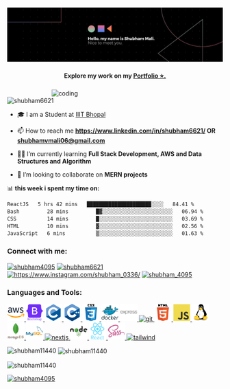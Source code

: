 ![logo](https://github.com/Shubham11440/Shubham11440/blob/main/1708174363695.jpeg)
<h4 align="center">Explore my work on my <a href="https://shubham-portfolio1.netlify.app/" target="_black">Portfolio ⭐.</a></h4>
<img align="right" alt="coding" width="400" src="https://user-images.githubusercontent.com/55389276/140866485-8fb1c876-9a8f-4d6a-98dc-08c4981eaf70.gif">
<p align="left"> <img src="https://komarev.com/ghpvc/?username=shubham6621&label=Profile%20views&color=0e75b6&style=flat" alt="shubham6621" /> </p>


- 🎓 I am a Student at [IIIT Bhopal](https://iiitbhopal.ac.in/#!/)

- 📫 How to reach me **https://www.linkedin.com/in/shubham6621/ OR shubhamvmali06@gmail.com**

- 👨‍💻 I’m currently learning **Full Stack Development, AWS and Data Structures and Algorithm**

- 🤝 I’m looking to collaborate on **MERN projects**


📊 **this week i spent my time on:**
<!--START_SECTION:waka-->

```txt
ReactJS   5 hrs 42 mins   █████████████████████░░░░   84.41 %
Bash         28 mins         █▓░░░░░░░░░░░░░░░░░░░░░░░   06.94 %
CSS          14 mins         █░░░░░░░░░░░░░░░░░░░░░░░░   03.69 %
HTML         10 mins         ▓░░░░░░░░░░░░░░░░░░░░░░░░   02.56 %
JavaScript   6 mins          ▒░░░░░░░░░░░░░░░░░░░░░░░░   01.63 %
```

<!--END_SECTION:waka-->
<h3 align="left">Connect with me:</h3>
<p align="left">
<a href="https://twitter.com/shubham4095" target="blank"><img align="center" src="https://raw.githubusercontent.com/rahuldkjain/github-profile-readme-generator/master/src/images/icons/Social/twitter.svg" alt="shubham4095" height="30" width="40" /></a>
<a href="https://linkedin.com/in/shubham6621" target="blank"><img align="center" src="https://raw.githubusercontent.com/rahuldkjain/github-profile-readme-generator/master/src/images/icons/Social/linked-in-alt.svg" alt="shubham6621" height="30" width="40" /></a>
<a href="https://instagram.com/https://www.instagram.com/shubham_0336/" target="blank"><img align="center" src="https://raw.githubusercontent.com/rahuldkjain/github-profile-readme-generator/master/src/images/icons/Social/instagram.svg" alt="https://www.instagram.com/shubham_0336/" height="30" width="40" /></a>
<a href="https://www.leetcode.com/shubham_4095" target="blank"><img align="center" src="https://raw.githubusercontent.com/rahuldkjain/github-profile-readme-generator/master/src/images/icons/Social/leet-code.svg" alt="shubham_4095" height="30" width="40" /></a>
</p>

<h3 align="left">Languages and Tools:</h3>
<p align="left"> <a href="https://aws.amazon.com" target="_blank" rel="noreferrer"> <img src="https://raw.githubusercontent.com/devicons/devicon/master/icons/amazonwebservices/amazonwebservices-original-wordmark.svg" alt="aws" width="40" height="40"/> </a> <a href="https://getbootstrap.com" target="_blank" rel="noreferrer"> <img src="https://raw.githubusercontent.com/devicons/devicon/master/icons/bootstrap/bootstrap-plain-wordmark.svg" alt="bootstrap" width="40" height="40"/> </a> <a href="https://www.cprogramming.com/" target="_blank" rel="noreferrer"> <img src="https://raw.githubusercontent.com/devicons/devicon/master/icons/c/c-original.svg" alt="c" width="40" height="40"/> </a> <a href="https://www.w3schools.com/cpp/" target="_blank" rel="noreferrer"> <img src="https://raw.githubusercontent.com/devicons/devicon/master/icons/cplusplus/cplusplus-original.svg" alt="cplusplus" width="40" height="40"/> </a> <a href="https://www.w3schools.com/css/" target="_blank" rel="noreferrer"> <img src="https://raw.githubusercontent.com/devicons/devicon/master/icons/css3/css3-original-wordmark.svg" alt="css3" width="40" height="40"/> </a> <a href="https://www.docker.com/" target="_blank" rel="noreferrer"> <img src="https://raw.githubusercontent.com/devicons/devicon/master/icons/docker/docker-original-wordmark.svg" alt="docker" width="40" height="40"/> </a> <a href="https://expressjs.com" target="_blank" rel="noreferrer"> <img src="https://raw.githubusercontent.com/devicons/devicon/master/icons/express/express-original-wordmark.svg" alt="express" width="40" height="40"/> </a> <a href="https://git-scm.com/" target="_blank" rel="noreferrer"> <img src="https://www.vectorlogo.zone/logos/git-scm/git-scm-icon.svg" alt="git" width="40" height="40"/> </a> <a href="https://www.w3.org/html/" target="_blank" rel="noreferrer"> <img src="https://raw.githubusercontent.com/devicons/devicon/master/icons/html5/html5-original-wordmark.svg" alt="html5" width="40" height="40"/> </a> <a href="https://developer.mozilla.org/en-US/docs/Web/JavaScript" target="_blank" rel="noreferrer"> <img src="https://raw.githubusercontent.com/devicons/devicon/master/icons/javascript/javascript-original.svg" alt="javascript" width="40" height="40"/> </a> <a href="https://www.linux.org/" target="_blank" rel="noreferrer"> <img src="https://raw.githubusercontent.com/devicons/devicon/master/icons/linux/linux-original.svg" alt="linux" width="40" height="40"/> </a> <a href="https://www.mongodb.com/" target="_blank" rel="noreferrer"> <img src="https://raw.githubusercontent.com/devicons/devicon/master/icons/mongodb/mongodb-original-wordmark.svg" alt="mongodb" width="40" height="40"/> </a> <a href="https://www.mysql.com/" target="_blank" rel="noreferrer"> <img src="https://raw.githubusercontent.com/devicons/devicon/master/icons/mysql/mysql-original-wordmark.svg" alt="mysql" width="40" height="40"/> </a> <a href="https://nextjs.org/" target="_blank" rel="noreferrer"> <img src="https://cdn.worldvectorlogo.com/logos/nextjs-2.svg" alt="nextjs" width="40" height="40"/> </a> <a href="https://nodejs.org" target="_blank" rel="noreferrer"> <img src="https://raw.githubusercontent.com/devicons/devicon/master/icons/nodejs/nodejs-original-wordmark.svg" alt="nodejs" width="40" height="40"/> </a> <a href="https://reactjs.org/" target="_blank" rel="noreferrer"> <img src="https://raw.githubusercontent.com/devicons/devicon/master/icons/react/react-original-wordmark.svg" alt="react" width="40" height="40"/> </a> <a href="https://sass-lang.com" target="_blank" rel="noreferrer"> <img src="https://raw.githubusercontent.com/devicons/devicon/master/icons/sass/sass-original.svg" alt="sass" width="40" height="40"/> </a> <a href="https://tailwindcss.com/" target="_blank" rel="noreferrer"> <img src="https://www.vectorlogo.zone/logos/tailwindcss/tailwindcss-icon.svg" alt="tailwind" width="40" height="40"/> </a> </p>

<p><img align="left" src="https://github-readme-stats.vercel.app/api/top-langs?username=shubham11440&show_icons=true&locale=en&layout=compact" alt="shubham11440" /></p>

<p>&nbsp;<img align="center" src="https://github-readme-stats.vercel.app/api?username=shubham11440&show_icons=true&locale=en" alt="shubham11440" /></p>

<p><img align="center" src="https://github-readme-streak-stats.herokuapp.com/?user=shubham11440&" alt="shubham11440" /></p>
<p align="left"> <a href="https://twitter.com/shubham4095" target="blank"><img src="https://img.shields.io/twitter/follow/shubham4095?logo=twitter&style=for-the-badge" alt="shubham4095" /></a> </p>
